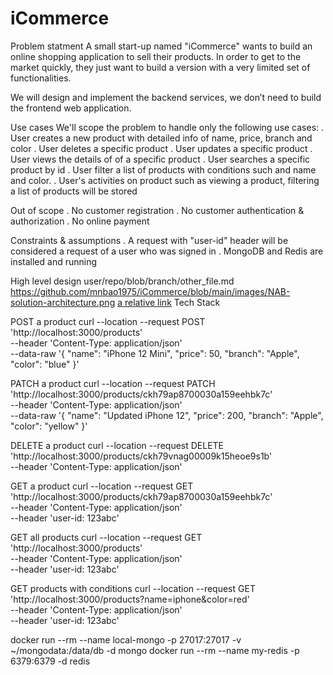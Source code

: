 # iCommerce

Problem statment
A small start-up named "iCommerce" wants to build an online shopping application to sell their products. In order to get to the market quickly, they just want to build a version with a very limited set of functionalities.

We will design and implement the ​backend services, we don’t need to build the frontend web application​.

Use cases
We'll scope the problem to handle only the following use cases:
. User creates a new product with detailed info of name, price, branch and color
. User deletes a specific product
. User updates a specific product
. User views the details of of a specific product
. User searches a specific product by id
. User filter a list of products with conditions such and name and color.
. User's activities on product such as viewing a product, filtering a list of products will be stored

Out of scope
. No customer registration
. No customer authentication & authorization
. No online payment

Constraints & assumptions
. A request with "user-id" header will be considered a request of a user who was signed in
. MongoDB and Redis are installed and running

High level design
user/repo/blob/branch/other_file.md
https://github.com/mnbao1975/iCommerce/blob/main/images/NAB-solution-architecture.png
[a relative link](mnbao1975/iCommerce/blob/main/images/NAB-solution-architecture.png)
Tech Stack

POST a product
curl --location --request POST 'http://localhost:3000/products' \
--header 'Content-Type: application/json' \
--data-raw '{
"name": "iPhone 12 Mini",
"price": 50,
"branch": "Apple",
"color": "blue"
}'

PATCH a product
curl --location --request PATCH 'http://localhost:3000/products/ckh79ap8700030a159eehbk7c' \
--header 'Content-Type: application/json' \
--data-raw '{
"name": "Updated iPhone 12",
"price": 200,
"branch": "Apple",
"color": "yellow"
}'

DELETE a product
curl --location --request DELETE 'http://localhost:3000/products/ckh79vnag00009k15heoe9s1b' \
--header 'Content-Type: application/json'

GET a product
curl --location --request GET 'http://localhost:3000/products/ckh79ap8700030a159eehbk7c' \
--header 'Content-Type: application/json' \
--header 'user-id: 123abc'

GET all products
curl --location --request GET 'http://localhost:3000/products' \
--header 'Content-Type: application/json' \
--header 'user-id: 123abc'

GET products with conditions
curl --location --request GET 'http://localhost:3000/products?name=iphone&color=red' \
--header 'Content-Type: application/json' \
--header 'user-id: 123abc'

docker run --rm --name local-mongo -p 27017:27017 -v ~/mongodata:/data/db -d mongo
docker run --rm --name my-redis -p 6379:6379 -d redis
